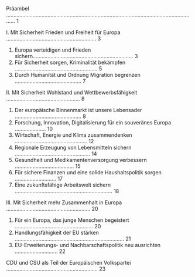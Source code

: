  
 
 
 
 
 
Präambel 
.................................................................................................................................. 1 
 
I. Mit Sicherheit Frieden und Freiheit für Europa 
............................................................. 3 
1. Europa verteidigen und Frieden sichern.................................................................... 3 
2. Für Sicherheit sorgen, Kriminalität bekämpfen 
........................................................ 5 
3. Durch Humanität und Ordnung Migration begrenzen ............................................. 7 
 
II. Mit Sicherheit Wohlstand und Wettbewerbsfähigkeit .................................................. 8 
1. Der europäische Binnenmarkt ist unsere Lebensader ............................................. 8 
2. Forschung, Innovation, Digitalisierung für ein souveränes Europa ..................... 10 
3. Wirtschaft, Energie und Klima zusammendenken ................................................. 12 
4. Regionale Erzeugung von Lebensmitteln sichern ................................................... 14 
5. Gesundheit und Medikamentenversorgung verbessern ........................................ 15 
6. Für sichere Finanzen und eine solide Haushaltspolitik sorgen ............................ 17 
7. Eine zukunftsfähige Arbeitswelt sichern 
.................................................................. 18 
 
III. Mit Sicherheit mehr Zusammenhalt in Europa ......................................................... 20 
1. Für ein Europa, das junge Menschen begeistert ..................................................... 20 
2. Handlungsfähigkeit der EU stärken .......................................................................... 21 
3. EU-Erweiterungs- und Nachbarschaftspolitik neu ausrichten ............................. 22 
 
CDU und CSU als Teil der Europäischen Volkspartei .............................................................. 23 
